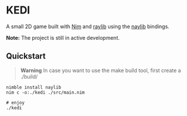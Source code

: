 # KEDI

A small 2D game built with [Nim](https://nim-lang.org/) and [raylib](https://www.raylib.com/) using the [naylib](https://github.com/planetis-m/naylib) bindings.

**Note:** The project is still in active development.

## Quickstart

> **Warning** In case you want to use the make build tool, first create a ./build/

```console
nimble install naylib
nim c -o:./kedi ./src/main.nim

# enjoy
./kedi
```
